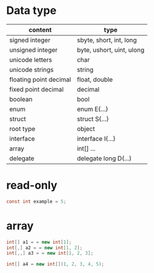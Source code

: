 # Data type

|content|type|
|---|---|
|signed integer|sbyte, short, int, long|
|unsigned integer|byte, ushort, uint, ulong|
|unicode letters|char|
|unicode strings|string|
|floating point decimal|float, double|
|fixed point decimal|decimal|
|boolean|bool|
|enum|enum E{...}|
|struct|struct S{...}|
|root type|object|
|interface|interface I{...}|
|array|int[] ...|
|delegate|delegate long D(...)|

# read-only

```cs
const int example = 5;
```

# array

```cs
int[] a1 = = new int[1];
int[,] a2 = = new int[1, 2];
int[,,] a3 = = new int[1, 2, 3];

int[] a4 = new int[](1, 2, 3, 4, 5);
```

